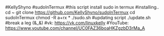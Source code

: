 #KellyShyno
#sudoInTermux
#this script install sudo in termux
#installing..
cd ~
git clone https://github.com/KellyShyno/sudoInTermux
cd sudoInTermux
chmod -R a+rx *
./sudo.sh
#updating script
./update.sh
#break a leg (&_&)
#vk: https://vk.com/linuxkelly
#YouTube: https://www.youtube.com/channel/UC0FAZ36boaHKZgzbD3rMa_A

